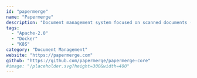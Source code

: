 ```yaml
---
id: "papermerge"
name: "Papermerge"
description: "Document management system focused on scanned documents (electronic archives). Features file browsing in similar way to dropbox/google drive. OCR, full text search, text overlay/selection."
tags:
  - "Apache-2.0"
  - "Docker"
  - "K8S"
category: "Document Management"
website: "https://papermerge.com"
github: "https://github.com/papermerge/papermerge-core"
#image: "/placeholder.svg?height=300&width=400"
---
```


